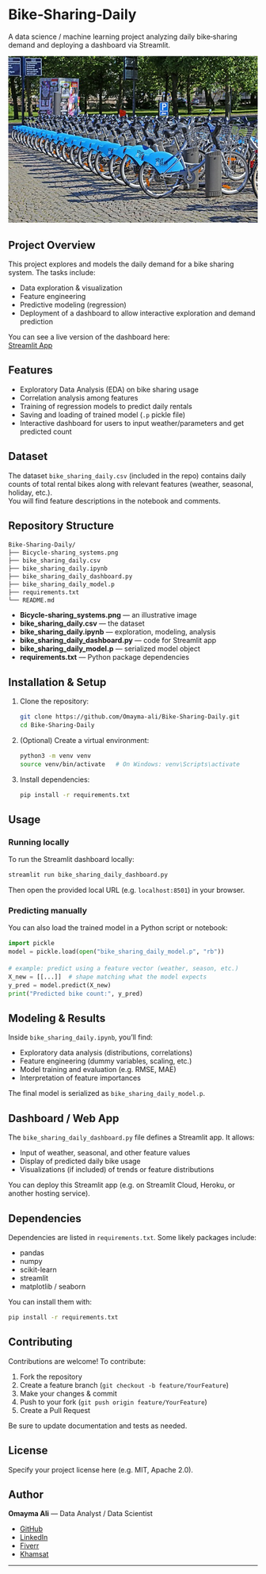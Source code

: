 # Bike‑Sharing‑Daily

A data science / machine learning project analyzing daily bike‑sharing demand and deploying a dashboard via Streamlit.

![Bicycle sharing systems](Bicycle-sharing_systems.png)


## Project Overview

This project explores and models the daily demand for a bike sharing system. The tasks include:

- Data exploration & visualization  
- Feature engineering  
- Predictive modeling (regression)  
- Deployment of a dashboard to allow interactive exploration and demand prediction  

You can see a live version of the dashboard here:  
[Streamlit App](https://bike-sharing-daily-a6spk8guztgfrarhfedxny.streamlit.app/)  

## Features

- Exploratory Data Analysis (EDA) on bike sharing usage  
- Correlation analysis among features  
- Training of regression models to predict daily rentals  
- Saving and loading of trained model (`.p` pickle file)  
- Interactive dashboard for users to input weather/parameters and get predicted count  

## Dataset

The dataset `bike_sharing_daily.csv` (included in the repo) contains daily counts of total rental bikes along with relevant features (weather, seasonal, holiday, etc.).  
You will find feature descriptions in the notebook and comments.

## Repository Structure

```
Bike‑Sharing‑Daily/
├── Bicycle-sharing_systems.png  
├── bike_sharing_daily.csv  
├── bike_sharing_daily.ipynb  
├── bike_sharing_daily_dashboard.py  
├── bike_sharing_daily_model.p  
├── requirements.txt  
└── README.md  
```

- **Bicycle-sharing_systems.png** — an illustrative image  
- **bike_sharing_daily.csv** — the dataset  
- **bike_sharing_daily.ipynb** — exploration, modeling, analysis  
- **bike_sharing_daily_dashboard.py** — code for Streamlit app  
- **bike_sharing_daily_model.p** — serialized model object  
- **requirements.txt** — Python package dependencies  

## Installation & Setup

1. Clone the repository:

    ```bash
    git clone https://github.com/Omayma-ali/Bike-Sharing-Daily.git
    cd Bike-Sharing-Daily
    ```

2. (Optional) Create a virtual environment:

    ```bash
    python3 -m venv venv
    source venv/bin/activate   # On Windows: venv\Scripts\activate
    ```

3. Install dependencies:

    ```bash
    pip install -r requirements.txt
    ```

## Usage

### Running locally

To run the Streamlit dashboard locally:

```bash
streamlit run bike_sharing_daily_dashboard.py
```

Then open the provided local URL (e.g. `localhost:8501`) in your browser.

### Predicting manually

You can also load the trained model in a Python script or notebook:

```python
import pickle
model = pickle.load(open("bike_sharing_daily_model.p", "rb"))

# example: predict using a feature vector (weather, season, etc.)
X_new = [[...]]  # shape matching what the model expects
y_pred = model.predict(X_new)
print("Predicted bike count:", y_pred)
```

## Modeling & Results

Inside `bike_sharing_daily.ipynb`, you’ll find:

- Exploratory data analysis (distributions, correlations)  
- Feature engineering (dummy variables, scaling, etc.)  
- Model training and evaluation (e.g. RMSE, MAE)  
- Interpretation of feature importances  

The final model is serialized as `bike_sharing_daily_model.p`.

## Dashboard / Web App

The `bike_sharing_daily_dashboard.py` file defines a Streamlit app. It allows:

- Input of weather, seasonal, and other feature values  
- Display of predicted daily bike usage  
- Visualizations (if included) of trends or feature distributions  

You can deploy this Streamlit app (e.g. on Streamlit Cloud, Heroku, or another hosting service).

## Dependencies

Dependencies are listed in `requirements.txt`. Some likely packages include:

- pandas  
- numpy  
- scikit-learn  
- streamlit  
- matplotlib / seaborn  

You can install them with:

```bash
pip install -r requirements.txt
```

## Contributing

Contributions are welcome! To contribute:

1. Fork the repository  
2. Create a feature branch (`git checkout -b feature/YourFeature`)  
3. Make your changes & commit  
4. Push to your fork (`git push origin feature/YourFeature`)  
5. Create a Pull Request  

Be sure to update documentation and tests as needed.

## License

Specify your project license here (e.g. MIT, Apache 2.0).

## Author

**Omayma Ali** — Data Analyst / Data Scientist  
- [GitHub](https://github.com/Omayma-ali)
- [LinkedIn](www.linkedin.com/in/omayma-ali)  
- [Fiverr](https://www.fiverr.com/users/omaymaaa)
- [Khamsat](https://khamsat.com/user/omayma_ali) 

---

